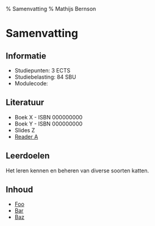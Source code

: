 % Samenvatting <onderwerp>
% Mathijs Bernson

# Samenvatting <onderwerp>

## Informatie

* Studiepunten: 3 ECTS
* Studiebelasting: 84 SBU
* Modulecode: <foobar>

## Literatuur

* Boek X - ISBN 000000000
* Boek Y - ISBN 000000000
* Slides Z
* [Reader A](http://example.com)

## Leerdoelen

Het leren kennen en beheren van diverse soorten katten.

## Inhoud

* [Foo](#foo)
* [Bar](#bar)
* [Baz](#baz)